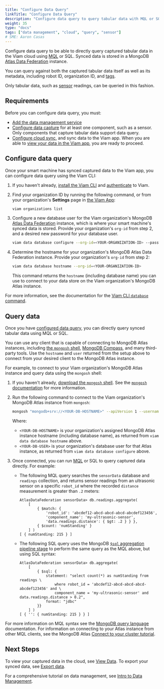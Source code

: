 ```yaml
---
title: "Configure Data Query"
linkTitle: "Configure Data Query"
description: "Configure data query to query tabular data with MQL or SQL"
weight: 35
type: "docs"
tags: ["data management", "cloud", "query", "sensor"]
# SME: Aaron Casas
---
```


Configure data query to be able to directly query captured tabular data in the Viam cloud using [MQL](https://www.mongodb.com/docs/manual/tutorial/query-documents/) or SQL.
Synced data is stored in a MongoDB [Atlas Data Federation](https://www.mongodb.com/docs/atlas/data-federation/overview/) instance.

You can query against both the captured tabular data itself as well as its metadata, including robot ID, organization ID, and [tags](/manage/data/label/#image-tags).

Only tabular data, such as [sensor](/components/sensor/) readings, can be queried in this fashion.

## Requirements

Before you can configure data query, you must:

- [Add the data management service](/services/data/configure-data-capture/#add-the-data-management-service)
- [Configure data capture](/services/data/configure-data-capture/) for at least one component, such as a sensor.
   Only components that capture tabular data support data query.
- [Configure cloud sync](/services/data/configure-cloud-sync/), and sync data to the Viam app.
   When you are able to [view your data in the Viam app](/manage/data/view/), you are ready to proceed.

## Configure data query

Once your smart machine has synced captured data to the Viam app, you can configure data query using the Viam CLI:

1. If you haven't already, [install the Viam CLI](/manage/cli/#install) and [authenticate](/manage/cli/#authenticate) to Viam.

1. Find your organization ID by running the following command, or from your organization's **Settings** page in [the Viam App](https://app.viam.com/):

   ```sh {class="line-numbers linkable-line-numbers"}
   viam organizations list
   ```

1. Configure a new database user for the Viam organization's MongoDB [Atlas Data Federation](https://www.mongodb.com/docs/atlas/data-federation/overview/) instance, which is where your smart machine's synced data is stored.
   Provide your organization's `org-id` from step 2, and a desired new password for your database user.

   ```sh {class="line-numbers linkable-line-numbers"}
   viam data database configure --org-id=<YOUR-ORGANIZATION-ID> --password=<NEW-DBUSER-PASSWORD>
   ```

1. Determine the hostname for your organization's MongoDB Atlas Data Federation instance.
   Provide your organization's `org-id` from step 2:

   ```sh {class="line-numbers linkable-line-numbers"}
   viam data database hostname --org-id=<YOUR-ORGANIZATION-ID>
   ```

   This command returns the `hostname` (including database name) you can use to connect to your data store on the Viam organization's MongoDB Atlas instance.

For more information, see the documentation for the [Viam CLI `database` command](/manage/cli/#data).

## Query data

Once you have [configured data query](#configure-data-query), you can directly query synced tabular data using MQL or SQL.

You can use any client that is capable of connecting to MongoDB Atlas instances, including [the `mongosh` shell](https://www.mongodb.com/docs/mongodb-shell/), [MongoDB Compass](https://www.mongodb.com/docs/compass/current/), and many third-party tools.
Use the `hostname` and `user` returned from the setup above to connect from your desired client to the MongoDB Atlas instance.

For example, to connect to your Viam organization's MongoDB Atlas instance and query data using the `mongosh` shell:

1. If you haven't already, [download the `mongosh` shell](https://www.mongodb.com/try/download/shell).
   See the [`mongosh` documentation](https://www.mongodb.com/docs/mongodb-shell/) for more information.

1. Run the following command to connect to the Viam organization's MongoDB Atlas instance from `mongosh`:

   ```sh {class="line-numbers linkable-line-numbers"}
   mongosh "mongodb+srv://<YOUR-DB-HOSTNAME>" --apiVersion 1 --username <YOUR-DB-USER>
   ```

   Where:

   - `<YOUR-DB-HOSTNAME>` is your organization's assigned MongoDB Atlas instance hostname (including database name), as returned from `viam data database hostname` above.
   - `<YOUR-DB-USER>` is your organization's database user for that Atlas instance, as returned from `viam data database configure` above.

1. Once connected, you can run [MQL](https://www.mongodb.com/docs/manual/tutorial/query-documents/) or SQL to query captured data directly. For example:

   - The following MQL query searches the `sensorData` database and `readings` collection, and returns sensor readings from an ultrasonic sensor on a specific `robot_id` where the recorded `distance` measurement is greater than `.2` meters:

     ```mongodb {class="line-numbers linkable-line-numbers"}
     AtlasDataFederation sensorData> db.readings.aggregate(
         [
             { $match: {
                 'robot_id': 'abcdef12-abcd-abcd-abcd-abcdef123456',
                 'component_name': 'my-ultrasonic-sensor',
                 'data.readings.distance': { $gt: .2 } } },
             { $count: 'numStanding' }
         ] )
     [ { numStanding: 215 } ]
     ```

   - The following SQL query uses the MongoDB [`$sql` aggregation pipeline stage](https://www.mongodb.com/docs/atlas/data-federation/query/sql/shell/connect/#aggregation-pipeline-stage-syntax) to perform the same query as the MQL above, but using SQL syntax:

     ```mongodb {class="line-numbers linkable-line-numbers"}
     AtlasDataFederation sensorData> db.aggregate(
         [
             { $sql: {
                 statement: "select count(*) as numStanding from readings \
                     where robot_id = 'abcdef12-abcd-abcd-abcd-abcdef123456' and \
                     component_name = 'my-ultrasonic-sensor' and data.readings.distance > 0.2",
                 format: "jdbc"
             }}
         ] )
     [ { '': { numStanding: 215 } } ]
     ```

For more information on MQL syntax see the [MongoDB query language](https://www.mongodb.com/docs/manual/tutorial/query-documents/) documentation.
For information on connecting to your Atlas instance from other MQL clients, see the MongoDB Atlas [Connect to your cluster tutorial](https://www.mongodb.com/docs/atlas/tutorial/connect-to-your-cluster/).

## Next Steps

To view your captured data in the cloud, see [View Data](/manage/data/view/).
To export your synced data, see [Export data](/manage/data/export/).

For a comprehensive tutorial on data management, see [Intro to Data Management](/tutorials/services/data-management-tutorial/).
